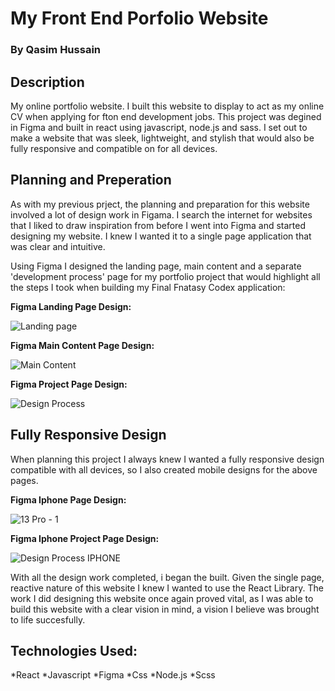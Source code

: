# My Front End Porfolio Website

### By Qasim Hussain

## Description

My online portfolio website. I built this website to display to act as my online CV when applying for fton end development jobs. This project was degined in Figma and built in react using javascript, node.js and sass. I set out to make a website that was sleek, lightweight, and stylish that would also be fully responsive and compatible on for all devices.

## Planning and Preperation

As with my previous prject, the planning and preparation for this website involved a lot of design work in Figama. I search the internet for websites that I liked to draw inspiration from before I went into Figma and started designing my website. I knew I wanted it to a single page application that was clear and intuitive.

Using Figma I designed the landing page, main content and a separate 'development process' page for my portfolio project that would highlight all the steps I took when building my Final Fnatasy Codex application:

**Figma Landing Page Design:**

![Landing page](https://user-images.githubusercontent.com/98174866/159034620-fa636819-8e52-4b8e-af77-024402731aed.jpg)


**Figma Main Content Page Design:**

![Main Content](https://user-images.githubusercontent.com/98174866/159034957-cdb302e2-1ef1-4264-9b02-2312e487b3e0.jpg)


**Figma Project Page Design:**

![Design Process](https://user-images.githubusercontent.com/98174866/159035151-eb73e5a3-4a47-4865-aa67-f888610e3c0f.jpg)


## Fully Responsive Design

When planning this project I always knew I wanted a fully responsive design compatible with all devices, so I also created mobile designs for the above pages.

**Figma Iphone Page Design:**

![13 Pro - 1](https://user-images.githubusercontent.com/98174866/159035532-72a37bad-42f3-47a3-9f40-e0b69f25c166.jpg)


**Figma Iphone Project Page Design:**

![Design Process IPHONE](https://user-images.githubusercontent.com/98174866/159035597-8e3d0536-908e-4463-be83-dd32661bb8dc.jpg)

With all the design work completed, i began the built. Given the single page, reactive nature of this website I knew I wanted to use the React Library. The work I did designing this website once again proved vital, as I was able to build this website with a clear vision in mind, a vision I believe was brought to life succesfully.

## Technologies Used:

*React
*Javascript
*Figma
*Css
*Node.js
*Scss
